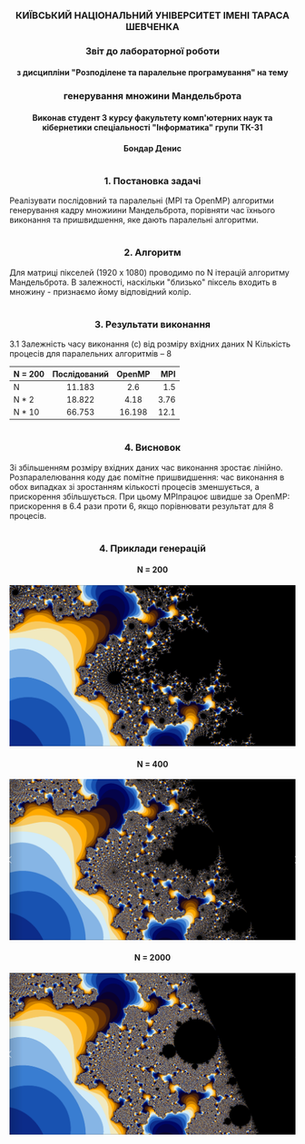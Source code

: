 
### <p align="center">КИЇВСЬКИЙ НАЦІОНАЛЬНИЙ УНІВЕРСИТЕТ ІМЕНІ ТАРАСА ШЕВЧЕНКА </p>


### <p align="center">Звіт до лабораторної роботи  </p>
#### <p align="center"> з дисципліни "Розподілене та паралельне програмування" на тему</p>
### <p align="center">генерування множини Мандельброта</p>
#### <p align="center"> Виконав студент 3 курсу факультету комп'ютерних наук та кібернетики спеціальності "Інформатика" групи ТК-31</p>
#### <p align="center"> Бондар Денис</p>

#

### <p align="center">1. Постановка задачі</p>

Реалізувати послідовний та паралельні (MPI та OpenMP) алгоритми генерування кадру множиини Мандельброта, порівняти час їхнього виконання та пришвидшення, яке дають паралельні алгоритми.

#

### <p align="center">2. Алгоритм</p>

Для матриці пікселей (1920 х 1080) проводимо по N ітерацій алгоритму Мандельброта. В залежності, наскільки "близько" піксель входить в множину - признаємо йому відповідний колір.

#

### <p align="center">3. Результати виконання</p>

3.1 Залежність часу виконання (с) від розміру вхідних даних N
Кількість процесів для паралельних алгоритмів – 8

| N = 200| Послідований| OpenMP| MPI     |
| :---        |    :----:   |    :----:  |          ---: |
| N      | 11.183| 2.6| 1.5   |   
| N * 2| 18.822| 4.18| 3.76      | 
| N * 10   | 66.753| 16.198| 12.1      | 

#
### <p align="center">4. Висновок</p>

Зі збільшенням розміру вхідних даних час виконання зростає лінійно. 
Розпаралелювання коду дає помітне пришвидшення: час виконання в обох випадках зі зростанням кількості процесів зменшується, а прискорення збільшується.
При цьому MPIпрацює швидше за OpenMP: прискорення в 6.4 рази проти 6, якщо порівнювати результат для 8 процесів.

#
### <p align="center">4. Приклади генерацій</p>
#### <p align="center">N = 200</p>
![200.png](https://github.com/DenDunno/MandelbrotSet/blob/main/Report/200.png?raw=true)
#### <p align="center">N = 400</p>
![400.png](https://github.com/DenDunno/MandelbrotSet/blob/main/Report/400.png?raw=true)
#### <p align="center">N = 2000</p>

![2000.png](https://github.com/DenDunno/MandelbrotSet/blob/main/Report/2000.png?raw=true)
 

